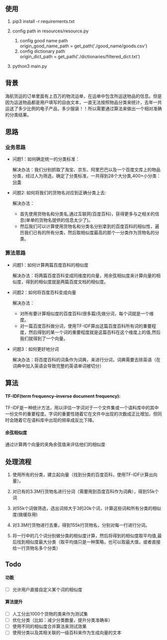 ## 使用
1. pip3 install -r requirements.txt

2. config path in resources/resource.py
	1. config good name path  
		origin_good_name_path = get_path('./good_name/goods.csv')
	2. config dictionary path  
		origin_dict_path = get_path('./dictionaries/filtered_dict.txt')
2. python3 main.py


## 背景

海航货运的订单里面有上百万的物流运单，在运单中包含所运送物品的信息。但是因为运送物品都是用户填写的自由文本，一直无法按照物品分类来统计，去年一共运送了多少比例的电子产品，多少服装！！所以需要通过算法来做出一个相对准确的分类结果。

## 思路

### 业务思路
- 问题1：如何确定统一的分类标准：

	解决办法：我们分别抓取了淘宝、京东、阿里巴巴以及一个百度文库上的物品分类，经过人为筛选，确定了分类标准，一共得到28个大分类,400+小分类：  [分类](
	./resources/category.txt)
	
- 问题2: 如何将我们的货物名对应到正确分类上去:

	解决办法：
	- 首先使用货物名和分类名,通过互联网(百度百科)，获得更多与之相关的信息(单单的货物名提供的信息太少了)。
	- 然后我们可以计算使用货物名和分类名分别拿到的百度百科的相似性，遍历我们已有的所有分类，然后取相似度最高的那个一分类作为货物名的分类。


### 算法思路
- 问题1：如何计算两篇百度百科的相似度

	解决办法：将两篇百度百科变成同维度的向量，用余弦相似度来计算向量的相似度，得到的相似度就是两篇百度文档的相似度。
	
- 问题2：如何将百度百科变成向量

	解决办法：
	- 对所有要计算相似度的百度百科(很多篇)先做分词，每个词就是一个维度。
	- 对一篇百度百科做分词，使用TF-IDF算出这篇百度百科所有词的重要程度，然后得到的某一个词的重要程度就是这篇百科在这个维度上的值,然后我们就得到了一个向量。

- 问题3：如何更好地分词
	
	解决办法：将百度百科的词条作为词典，来进行分词，词典需要去除英语（在词典中加入英语会导致完整的英语单词被切分）

## 算法

#### TF-IDF(term frequency–inverse document frequency): 
	
TF-IDF是一种统计方法，用以评估一字词对于一个文件集或一个语料库中的其中一份文件的重要程度。字词的重要性随着它在文件中出现的次数成正比增加，但同时会随着它在语料库中出现的频率成反比下降。

#### 余弦相似度

通过计算两个向量的夹角余弦值来评估他们的相似度

## 处理流程

1. 使用所有的分类，建立起向量（找到分类的百度百科，使用TF-IDF计算出向量）。

2. 对已有的3.3M行货物名进行分词（需要用到百度百科作为词典），得到55k个词

3. 对55k个词做筛选，选出词频大于3的20k个词，计算这些词和所有分类的相似度(做缓存用)

4. 对3.3M行货物进行去重，得到155k行货物名，分别对每一行进行分词。

5. 将一行中的几个词分别做分类的相似度计算，然后将得到的相似度取平均值,最后找到相似度最大分类（取平均值只是一种策略，也可以取最大值，或者直接给一行货物名多个分类）

## Todo

#### 功能
- [ ] 允许用户直接自定义某个词的相似度  

#### 算法提升
- [ ] 人工分出1000个货物的类来作为测试集  
- [ ] 优化分类（比如：减少分类数量，提升分类准确率）  
- [ ] 使用不同的相似度合并算法来测试效果  
- [ ] 使用分类以及其相关联的一级百科来作为生成向量的文本  
